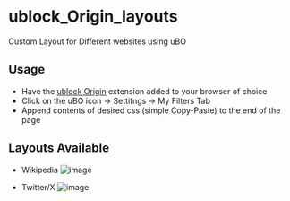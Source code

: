 # ublock_Origin_layouts
Custom Layout for Different websites using uBO

## Usage  
- Have the [ublock Origin](https://ublockorigin.com/) extension added to your browser of choice
- Click on the uBO icon → Settitngs → My Filters Tab
- Append contents of desired css (simple Copy-Paste) to the end of the page

## Layouts Available
- Wikipedia
![image](https://github.com/user-attachments/assets/bf211c93-9769-430e-a3cd-86c86fd91090)

- Twitter/X
![image](https://github.com/user-attachments/assets/96b5632a-fa2f-42cc-a46c-b57e8e0baaae)


